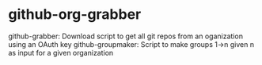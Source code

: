 # github-org-grabber
github-grabber: Download script to get all git repos from an oganization using an OAuth key
github-groupmaker: Script to make groups 1->n given n as input for a given organization
